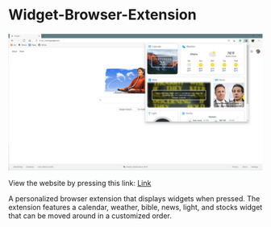 # Widget-Browser-Extension

![Image](https://github.com/OReynolds123/Widget-Browser-Extension/blob/main/image.png?raw=true)

View the website by pressing this link: [Link](https://oreynolds123.github.io/Widget-Browser-Extension/)

A personalized browser extension that displays widgets when pressed. The extension features a calendar, weather, bible, news, light, and stocks widget that can be moved around in a customized order.
